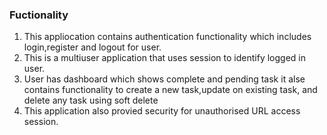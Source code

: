 <h3>Fuctionality</h3>
<ol>
<li>This appliocation contains authentication functionality which includes login,register and logout for user.</li>
<li>This is a multiuser application that uses session to identify logged in user.</li>
<li>User has dashboard which shows complete and pending task it alse contains functionality to create a new task,update on existing task, and delete any task using soft delete</li>
<li>This application also provied security for unauthorised URL access session.</li>
</ol>
